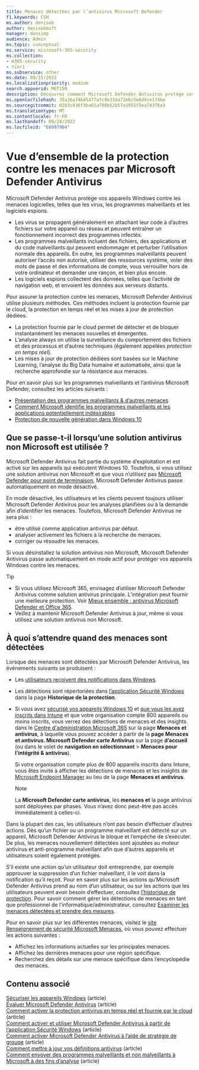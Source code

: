 ```yaml
---
title: Menaces détectées par l’antivirus Microsoft Defender
f1.keywords: CSH
ms.author: deniseb
author: denisebmsft
manager: dansimp
audience: Admin
ms.topic: conceptual
ms.service: microsoft-365-security
ms.collection:
- m365-security
- tier1
ms.subservice: other
ms.date: 09/15/2022
ms.localizationpriority: medium
search.appverid: MET150
description: Découvrez comment Microsoft Defender Antivirus protège vos appareils Windows contre les menaces logicielles, telles que les virus, les programmes malveillants et les logiciels espions.
ms.openlocfilehash: 35a36a74645477afc9e33da72e6c5e6d9ce17dbe
ms.sourcegitcommit: 0283c436f3ba61a708b52b57a1955f5ea74376a3
ms.translationtype: MT
ms.contentlocale: fr-FR
ms.lasthandoff: 09/28/2022
ms.locfileid: "68097904"
---
```

# <a name="overview-of-threat-protection-by-microsoft-defender-antivirus"></a>Vue d’ensemble de la protection contre les menaces par Microsoft Defender Antivirus

Microsoft Defender Antivirus protège vos appareils Windows contre les menaces logicielles, telles que les virus, les programmes malveillants et les logiciels espions.

- Les virus se propagent généralement en attachant leur code à d’autres fichiers sur votre appareil ou réseau et peuvent entraîner un fonctionnement incorrect des programmes infectés.
- Les programmes malveillants incluent des fichiers, des applications et du code malveillants qui peuvent endommager et perturber l’utilisation normale des appareils. En outre, les programmes malveillants peuvent autoriser l’accès non autorisé, utiliser des ressources système, voler des mots de passe et des informations de compte, vous verrouiller hors de votre ordinateur et demander une rançon, et bien plus encore.
- Les logiciels espions collectent des données, telles que l’activité de navigation web, et envoient les données aux serveurs distants.
 
Pour assurer la protection contre les menaces, Microsoft Defender Antivirus utilise plusieurs méthodes. Ces méthodes incluent la protection fournie par le cloud, la protection en temps réel et les mises à jour de protection dédiées.

- La protection fournie par le cloud permet de détecter et de bloquer instantanément les menaces nouvelles et émergentes.
- L’analyse always on utilise la surveillance du comportement des fichiers et des processus et d’autres techniques (également appelées *protection en temps réel*).
- Les mises à jour de protection dédiées sont basées sur le Machine Learning, l’analyse du Big Data humaine et automatisée, ainsi que la recherche approfondie sur la résistance aux menaces. 

Pour en savoir plus sur les programmes malveillants et l’antivirus Microsoft Defender, consultez les articles suivants : 

- [Présentation des programmes malveillants & d’autres menaces](/windows/security/threat-protection/intelligence/understanding-malware)
- [Comment Microsoft identifie les programmes malveillants et les applications potentiellement indésirables](/windows/security/threat-protection/intelligence/criteria)
- [Protection de nouvelle génération dans Windows 10](/windows/security/threat-protection/microsoft-defender-antivirus/microsoft-defender-antivirus-in-windows-10)

## <a name="what-happens-when-a-non-microsoft-antivirus-solution-is-used"></a>Que se passe-t-il lorsqu’une solution antivirus non Microsoft est utilisée ? 

Microsoft Defender Antivirus fait partie du système d’exploitation et est activé sur les appareils qui exécutent Windows 10. Toutefois, si vous utilisez une solution antivirus non Microsoft et que vous n’utilisez pas [Microsoft Defender pour point de terminaison](/windows/security/threat-protection/microsoft-defender-atp/microsoft-defender-advanced-threat-protection), Microsoft Defender Antivirus passe automatiquement en mode désactivé.  

En mode désactivé, les utilisateurs et les clients peuvent toujours utiliser Microsoft Defender Antivirus pour les analyses planifiées ou à la demande afin d’identifier les menaces. Toutefois, Microsoft Defender Antivirus ne sera plus :

- être utilisé comme application antivirus par défaut.
- analyser activement les fichiers à la recherche de menaces.
- corriger ou résoudre les menaces.

Si vous désinstallez la solution antivirus non Microsoft, Microsoft Defender Antivirus passe automatiquement en mode actif pour protéger vos appareils Windows contre les menaces.

> [!TIP]
> - Si vous utilisez Microsoft 365, envisagez d’utiliser Microsoft Defender Antivirus comme solution antivirus principale. L’intégration peut fournir une meilleure protection. Voir [Mieux ensemble : antivirus Microsoft Defender et Office 365](/windows/security/threat-protection/microsoft-defender-antivirus/office-365-microsoft-defender-antivirus).
> - Veillez à maintenir Microsoft Defender Antivirus à jour, même si vous utilisez une solution antivirus non Microsoft.

## <a name="what-to-expect-when-threats-are-detected"></a>À quoi s’attendre quand des menaces sont détectées

Lorsque des menaces sont détectées par Microsoft Defender Antivirus, les événements suivants se produisent :

- Les [utilisateurs reçoivent des notifications dans Windows](https://support.microsoft.com/windows/8942c744-6198-fe56-4639-34320cf9444e). 
- Les détections sont répertoriées dans [l’application Sécurité Windows](/windows/security/threat-protection/windows-defender-security-center/windows-defender-security-center) dans la page **Historique de la protection**.  
- Si vous avez [sécurisé vos appareils Windows 10](../admin/setup/secure-win-10-pcs.md) et [que vous les avez inscrits dans Intune](/mem/intune/enrollment/windows-enrollment-methods) et que votre organisation compte 800 appareils ou moins inscrits, vous verrez des détections de menaces et des insights dans le <a href="https://go.microsoft.com/fwlink/p/?linkid=2024339" target="_blank">Centre d'administration Microsoft 365</a> sur la page **Menaces et antivirus**, à laquelle vous pouvez accéder à partir de la **page Menaces et antivirus. Microsoft Defender carte Antivirus** sur la page **d’accueil** (ou dans le volet de **navigation en sélectionnant** > **Menaces pour l’intégrité & antivirus**).

    Si votre organisation compte plus de 800 appareils inscrits dans Intune, vous êtes invité à afficher les détections de menaces et les insights de [Microsoft Endpoint Manager](/mem/endpoint-manager-overview) au lieu de la page **Menaces et antivirus**.
 
    > [!NOTE]
    > La **Microsoft Defender carte antivirus**, les **menaces et** la page antivirus sont déployées par phases. Vous n’avez donc peut-être pas accès immédiatement à celles-ci.

Dans la plupart des cas, les utilisateurs n’ont pas besoin d’effectuer d’autres actions. Dès qu’un fichier ou un programme malveillant est détecté sur un appareil, Microsoft Defender Antivirus le bloque et l’empêche de s’exécuter. De plus, les menaces nouvellement détectées sont ajoutées au moteur antivirus et anti-programme malveillant afin que d’autres appareils et utilisateurs soient également protégés.  

S’il existe une action qu’un utilisateur doit entreprendre, par exemple approuver la suppression d’un fichier malveillant, il le voit dans la notification qu’il reçoit. Pour en savoir plus sur les actions qu’Microsoft Defender Antivirus prend au nom d’un utilisateur, ou sur les actions que les utilisateurs peuvent avoir besoin d’effectuer, consultez [l’historique de protection](https://support.microsoft.com/office/f1e5fd95-09b4-46d1-b8c7-1059a1e09708). Pour savoir comment gérer les détections de menaces en tant que professionnel de l’informatique/administrateur, consultez [Examiner les menaces détectées et prendre des mesures](m365bp-review-threats-take-action.md).

Pour en savoir plus sur les différentes menaces, visitez le <a href="https://www.microsoft.com/wdsi/threats" target="_blank">site Renseignement de sécurité Microsoft Menaces</a>, où vous pouvez effectuer les actions suivantes : 

- Affichez les informations actuelles sur les principales menaces.
- Affichez les dernières menaces pour une région spécifique.
- Recherchez des détails sur une menace spécifique dans l’encyclopédie des menaces.

## <a name="related-content"></a>Contenu associé

[Sécuriser les appareils Windows](/misc/m365bp-secure-windows-devices) (article)\
[Évaluer Microsoft Defender Antivirus](/windows/security/threat-protection/microsoft-defender-antivirus/evaluate-microsoft-defender-antivirus) (article)\
[Comment activer la protection antivirus en temps réel et fournie par le cloud](/mem/intune/user-help/turn-on-defender-windows#turn-on-real-time-and-cloud-delivered-protection) (article)\
[Comment activer et utiliser Microsoft Defender Antivirus à partir de l’application Sécurité Windows](/windows/security/threat-protection/microsoft-defender-antivirus/microsoft-defender-security-center-antivirus) (article)\
[Comment activer Microsoft Defender Antivirus à l’aide de stratégie de groupe](/mem/intune/user-help/turn-on-defender-windows#turn-on-windows-defender) (article)\
[Comment mettre à jour vos définitions antivirus](/mem/intune/user-help/turn-on-defender-windows#update-your-antivirus-definitions) (article)\
[Comment envoyer des programmes malveillants et non malveillants à Microsoft à des fins d’analyse](/microsoft-365/security/office-365-security/submitting-malware-and-non-malware-to-microsoft-for-analysis) (article)
